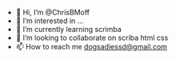- 👋 Hi, I’m @ChrisBMoff
- 👀 I’m interested in ...
- 🌱 I’m currently learning scrimba
- 💞️ I’m looking to collaborate on scriba html css
- 📫 How to reach me dogsadiessd@gmail.com

<!---
ChrisBMoff/ChrisBMoff is a ✨ special ✨ repository because its `README.md` (this file) appears on your GitHub profile.
You can click the Preview link to take a look at your changes.
--->
